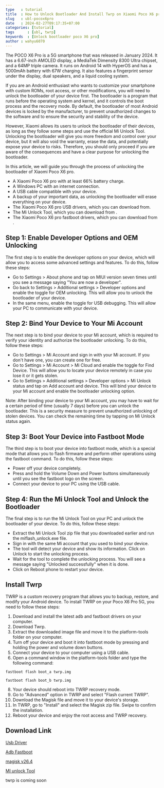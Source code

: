 ```yaml
---
type   : tutorial
title  : How to Unlock Bootloader And Install Twrp on Xiaomi Poco X6 pro
slug   : ubl-pocox6pro
date   : 2024-02-27T09:17:35+07:00
categories: [tutorial]
tags      : [ubl, twrp]
keywords  : [Unlock bootloader poco X6 pro]
author : wahyu6070
---
```


The POCO X6 Pro is a 5G smartphone that was released in January 2024. It has a 6.67-inch AMOLED display, a MediaTek Dimensity 8300 Ultra chipset, and a 64MP triple camera. It runs on Android 14 with HyperOS and has a 5000mAh battery with 67W charging. It also features a fingerprint sensor under the display, dual speakers, and a liquid cooling system.

If you are an Android enthusiast who wants to customize your smartphone with custom ROMs, root access, or other modifications, you will need to unlock the bootloader of your device first. The bootloader is a program that runs before the operating system and kernel, and it controls the boot process and the recovery mode. By default, the bootloader of most Android devices is locked by the manufacturer, to prevent unauthorized changes to the software and to ensure the security and stability of the device.

However, Xiaomi allows its users to unlock the bootloader of their devices, as long as they follow some steps and use the official Mi Unlock Tool. Unlocking the bootloader will give you more freedom and control over your device, but it will also void the warranty, erase the data, and potentially expose your device to risks. Therefore, you should only proceed if you are aware of the consequences and have a clear purpose for unlocking the bootloader.

In this article, we will guide you through the process of unlocking the bootloader of Xiaomi Poco X6 pro.

- A Xiaomi Poco X6 pro with at least 66% battery charge.
- A Windows PC with an internet connection.
- A USB cable compatible with your device.
- A backup of your important data, as unlocking the bootloader will erase everything on your device.
- The Xiaomi Poco X6 pro USB drivers, which you can download from.
- The Mi Unlock Tool, which you can download from .
- The Xiaomi Poco X6 pro fastboot drivers, which you can download from .

## Step 1: Enable Developer Options and OEM Unlocking

The first step is to enable the developer options on your device, which will allow you to access some advanced settings and features. To do this, follow these steps:

- Go to Settings > About phone and tap on MIUI version seven times until you see a message saying "You are now a developer".
- Go back to Settings > Additional settings > Developer options and enable the toggle for OEM unlocking. This will allow you to unlock the bootloader of your device.
- In the same menu, enable the toggle for USB debugging. This will allow your PC to communicate with your device.

## Step 2: Bind Your Device to Your Mi Account

The next step is to bind your device to your Mi account, which is required to verify your identity and authorize the bootloader unlocking. To do this, follow these steps:

- Go to Settings > Mi Account and sign in with your Mi account. If you don't have one, you can create one for free.
- Go to Settings > Mi Account > Mi Cloud and enable the toggle for Find Device. This will allow you to locate your device remotely in case you lose it or it gets stolen.
- Go to Settings > Additional settings > Developer options > Mi Unlock status and tap on Add account and device. This will bind your device to your Mi account and enable the bootloader unlocking option.

Note: After binding your device to your Mi account, you may have to wait for a certain period of time (usually 7 days) before you can unlock the bootloader. This is a security measure to prevent unauthorized unlocking of stolen devices. You can check the remaining time by tapping on Mi Unlock status again.

## Step 3: Boot Your Device into Fastboot Mode

The third step is to boot your device into fastboot mode, which is a special mode that allows you to flash firmware and perform other operations using the fastboot command. To do this, follow these steps:

- Power off your device completely.
- Press and hold the Volume Down and Power buttons simultaneously until you see the fastboot logo on the screen.
- Connect your device to your PC using the USB cable.

## Step 4: Run the Mi Unlock Tool and Unlock the Bootloader

The final step is to run the Mi Unlock Tool on your PC and unlock the bootloader of your device. To do this, follow these steps:

- Extract the Mi Unlock Tool zip file that you downloaded earlier and run the miflash_unlock.exe file.
- Sign in with the same Mi account that you used to bind your device.
- The tool will detect your device and show its information. Click on Unlock to start the unlocking process.
- Wait for the tool to complete the unlocking process. You will see a message saying "Unlocked successfully" when it is done.
- Click on Reboot phone to restart your device.

## Install Twrp
TWRP is a custom recovery program that allows you to backup, restore, and modify your Android device. To install TWRP on your Poco X6 Pro 5G, you need to follow these steps:

1. Download and install the latest adb and fastboot drivers on your computer.
2. Download Twrp.
3. Extract the downloaded image file and move it to the platform-tools folder on your computer.
4. Turn off your device and boot it into fastboot mode by pressing and holding the power and volume down buttons.
5. Connect your device to your computer using a USB cable.
6. Open a command window in the platform-tools folder and type the following command:

```
fastboot flash boot_a twrp.img
```

```
fastboot flash boot_b twrp.img
```

8. Your device should reboot into TWRP recovery mode.
9. Go to "Advanced" option in TWRP and select "Flash current TWRP".
10. Download the Magisk file and move it to your device's storage.
11. In TWRP, go to "Install" and select the Magisk zip file. Swipe to confirm the installation.
12. Reboot your device and enjoy the root access and TWRP recovery.

## Download Link

[Usb Driver](https://sourceforge.net/projects/wahyu6070-project-android/files/Tools/surya/PdaNetA4199.zip/download)

[Adb Fastboot](https://androidsmart.github.io/etc/202403/adb-fastboot/)

[magisk v26.4](https://github.com/topjohnwu/Magisk/releases/tag/v26.4)

[MI unlock Tool](https://en.miui.com/unlock/download_en.html)

twrp is coming soon

